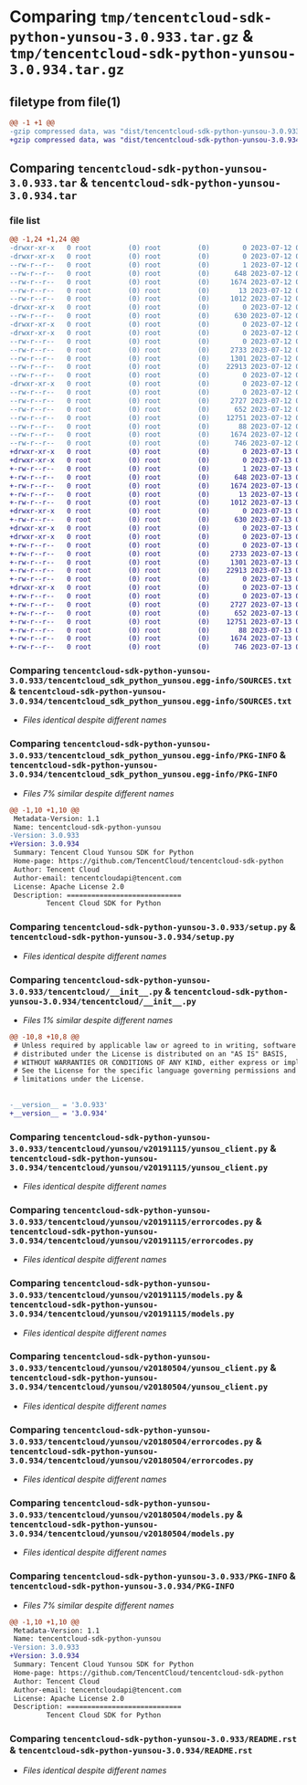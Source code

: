 # Comparing `tmp/tencentcloud-sdk-python-yunsou-3.0.933.tar.gz` & `tmp/tencentcloud-sdk-python-yunsou-3.0.934.tar.gz`

## filetype from file(1)

```diff
@@ -1 +1 @@
-gzip compressed data, was "dist/tencentcloud-sdk-python-yunsou-3.0.933.tar", last modified: Wed Jul 12 00:46:43 2023, max compression
+gzip compressed data, was "dist/tencentcloud-sdk-python-yunsou-3.0.934.tar", last modified: Thu Jul 13 00:39:03 2023, max compression
```

## Comparing `tencentcloud-sdk-python-yunsou-3.0.933.tar` & `tencentcloud-sdk-python-yunsou-3.0.934.tar`

### file list

```diff
@@ -1,24 +1,24 @@
-drwxr-xr-x   0 root         (0) root         (0)        0 2023-07-12 00:46:43.000000 tencentcloud-sdk-python-yunsou-3.0.933/
-drwxr-xr-x   0 root         (0) root         (0)        0 2023-07-12 00:46:43.000000 tencentcloud-sdk-python-yunsou-3.0.933/tencentcloud_sdk_python_yunsou.egg-info/
--rw-r--r--   0 root         (0) root         (0)        1 2023-07-12 00:46:43.000000 tencentcloud-sdk-python-yunsou-3.0.933/tencentcloud_sdk_python_yunsou.egg-info/dependency_links.txt
--rw-r--r--   0 root         (0) root         (0)      648 2023-07-12 00:46:43.000000 tencentcloud-sdk-python-yunsou-3.0.933/tencentcloud_sdk_python_yunsou.egg-info/SOURCES.txt
--rw-r--r--   0 root         (0) root         (0)     1674 2023-07-12 00:46:43.000000 tencentcloud-sdk-python-yunsou-3.0.933/tencentcloud_sdk_python_yunsou.egg-info/PKG-INFO
--rw-r--r--   0 root         (0) root         (0)       13 2023-07-12 00:46:43.000000 tencentcloud-sdk-python-yunsou-3.0.933/tencentcloud_sdk_python_yunsou.egg-info/top_level.txt
--rw-r--r--   0 root         (0) root         (0)     1012 2023-07-12 00:46:43.000000 tencentcloud-sdk-python-yunsou-3.0.933/setup.py
-drwxr-xr-x   0 root         (0) root         (0)        0 2023-07-12 00:46:43.000000 tencentcloud-sdk-python-yunsou-3.0.933/tencentcloud/
--rw-r--r--   0 root         (0) root         (0)      630 2023-07-12 00:46:43.000000 tencentcloud-sdk-python-yunsou-3.0.933/tencentcloud/__init__.py
-drwxr-xr-x   0 root         (0) root         (0)        0 2023-07-12 00:46:43.000000 tencentcloud-sdk-python-yunsou-3.0.933/tencentcloud/yunsou/
-drwxr-xr-x   0 root         (0) root         (0)        0 2023-07-12 00:46:43.000000 tencentcloud-sdk-python-yunsou-3.0.933/tencentcloud/yunsou/v20191115/
--rw-r--r--   0 root         (0) root         (0)        0 2023-07-12 00:46:43.000000 tencentcloud-sdk-python-yunsou-3.0.933/tencentcloud/yunsou/v20191115/__init__.py
--rw-r--r--   0 root         (0) root         (0)     2733 2023-07-12 00:46:43.000000 tencentcloud-sdk-python-yunsou-3.0.933/tencentcloud/yunsou/v20191115/yunsou_client.py
--rw-r--r--   0 root         (0) root         (0)     1301 2023-07-12 00:46:43.000000 tencentcloud-sdk-python-yunsou-3.0.933/tencentcloud/yunsou/v20191115/errorcodes.py
--rw-r--r--   0 root         (0) root         (0)    22913 2023-07-12 00:46:43.000000 tencentcloud-sdk-python-yunsou-3.0.933/tencentcloud/yunsou/v20191115/models.py
--rw-r--r--   0 root         (0) root         (0)        0 2023-07-12 00:46:43.000000 tencentcloud-sdk-python-yunsou-3.0.933/tencentcloud/yunsou/__init__.py
-drwxr-xr-x   0 root         (0) root         (0)        0 2023-07-12 00:46:43.000000 tencentcloud-sdk-python-yunsou-3.0.933/tencentcloud/yunsou/v20180504/
--rw-r--r--   0 root         (0) root         (0)        0 2023-07-12 00:46:43.000000 tencentcloud-sdk-python-yunsou-3.0.933/tencentcloud/yunsou/v20180504/__init__.py
--rw-r--r--   0 root         (0) root         (0)     2727 2023-07-12 00:46:43.000000 tencentcloud-sdk-python-yunsou-3.0.933/tencentcloud/yunsou/v20180504/yunsou_client.py
--rw-r--r--   0 root         (0) root         (0)      652 2023-07-12 00:46:43.000000 tencentcloud-sdk-python-yunsou-3.0.933/tencentcloud/yunsou/v20180504/errorcodes.py
--rw-r--r--   0 root         (0) root         (0)    12751 2023-07-12 00:46:43.000000 tencentcloud-sdk-python-yunsou-3.0.933/tencentcloud/yunsou/v20180504/models.py
--rw-r--r--   0 root         (0) root         (0)       88 2023-07-12 00:46:43.000000 tencentcloud-sdk-python-yunsou-3.0.933/setup.cfg
--rw-r--r--   0 root         (0) root         (0)     1674 2023-07-12 00:46:43.000000 tencentcloud-sdk-python-yunsou-3.0.933/PKG-INFO
--rw-r--r--   0 root         (0) root         (0)      746 2023-07-12 00:46:43.000000 tencentcloud-sdk-python-yunsou-3.0.933/README.rst
+drwxr-xr-x   0 root         (0) root         (0)        0 2023-07-13 00:39:03.000000 tencentcloud-sdk-python-yunsou-3.0.934/
+drwxr-xr-x   0 root         (0) root         (0)        0 2023-07-13 00:39:03.000000 tencentcloud-sdk-python-yunsou-3.0.934/tencentcloud_sdk_python_yunsou.egg-info/
+-rw-r--r--   0 root         (0) root         (0)        1 2023-07-13 00:39:03.000000 tencentcloud-sdk-python-yunsou-3.0.934/tencentcloud_sdk_python_yunsou.egg-info/dependency_links.txt
+-rw-r--r--   0 root         (0) root         (0)      648 2023-07-13 00:39:03.000000 tencentcloud-sdk-python-yunsou-3.0.934/tencentcloud_sdk_python_yunsou.egg-info/SOURCES.txt
+-rw-r--r--   0 root         (0) root         (0)     1674 2023-07-13 00:39:03.000000 tencentcloud-sdk-python-yunsou-3.0.934/tencentcloud_sdk_python_yunsou.egg-info/PKG-INFO
+-rw-r--r--   0 root         (0) root         (0)       13 2023-07-13 00:39:03.000000 tencentcloud-sdk-python-yunsou-3.0.934/tencentcloud_sdk_python_yunsou.egg-info/top_level.txt
+-rw-r--r--   0 root         (0) root         (0)     1012 2023-07-13 00:39:03.000000 tencentcloud-sdk-python-yunsou-3.0.934/setup.py
+drwxr-xr-x   0 root         (0) root         (0)        0 2023-07-13 00:39:03.000000 tencentcloud-sdk-python-yunsou-3.0.934/tencentcloud/
+-rw-r--r--   0 root         (0) root         (0)      630 2023-07-13 00:39:03.000000 tencentcloud-sdk-python-yunsou-3.0.934/tencentcloud/__init__.py
+drwxr-xr-x   0 root         (0) root         (0)        0 2023-07-13 00:39:03.000000 tencentcloud-sdk-python-yunsou-3.0.934/tencentcloud/yunsou/
+drwxr-xr-x   0 root         (0) root         (0)        0 2023-07-13 00:39:03.000000 tencentcloud-sdk-python-yunsou-3.0.934/tencentcloud/yunsou/v20191115/
+-rw-r--r--   0 root         (0) root         (0)        0 2023-07-13 00:39:03.000000 tencentcloud-sdk-python-yunsou-3.0.934/tencentcloud/yunsou/v20191115/__init__.py
+-rw-r--r--   0 root         (0) root         (0)     2733 2023-07-13 00:39:03.000000 tencentcloud-sdk-python-yunsou-3.0.934/tencentcloud/yunsou/v20191115/yunsou_client.py
+-rw-r--r--   0 root         (0) root         (0)     1301 2023-07-13 00:39:03.000000 tencentcloud-sdk-python-yunsou-3.0.934/tencentcloud/yunsou/v20191115/errorcodes.py
+-rw-r--r--   0 root         (0) root         (0)    22913 2023-07-13 00:39:03.000000 tencentcloud-sdk-python-yunsou-3.0.934/tencentcloud/yunsou/v20191115/models.py
+-rw-r--r--   0 root         (0) root         (0)        0 2023-07-13 00:39:03.000000 tencentcloud-sdk-python-yunsou-3.0.934/tencentcloud/yunsou/__init__.py
+drwxr-xr-x   0 root         (0) root         (0)        0 2023-07-13 00:39:03.000000 tencentcloud-sdk-python-yunsou-3.0.934/tencentcloud/yunsou/v20180504/
+-rw-r--r--   0 root         (0) root         (0)        0 2023-07-13 00:39:03.000000 tencentcloud-sdk-python-yunsou-3.0.934/tencentcloud/yunsou/v20180504/__init__.py
+-rw-r--r--   0 root         (0) root         (0)     2727 2023-07-13 00:39:03.000000 tencentcloud-sdk-python-yunsou-3.0.934/tencentcloud/yunsou/v20180504/yunsou_client.py
+-rw-r--r--   0 root         (0) root         (0)      652 2023-07-13 00:39:03.000000 tencentcloud-sdk-python-yunsou-3.0.934/tencentcloud/yunsou/v20180504/errorcodes.py
+-rw-r--r--   0 root         (0) root         (0)    12751 2023-07-13 00:39:03.000000 tencentcloud-sdk-python-yunsou-3.0.934/tencentcloud/yunsou/v20180504/models.py
+-rw-r--r--   0 root         (0) root         (0)       88 2023-07-13 00:39:03.000000 tencentcloud-sdk-python-yunsou-3.0.934/setup.cfg
+-rw-r--r--   0 root         (0) root         (0)     1674 2023-07-13 00:39:03.000000 tencentcloud-sdk-python-yunsou-3.0.934/PKG-INFO
+-rw-r--r--   0 root         (0) root         (0)      746 2023-07-13 00:39:03.000000 tencentcloud-sdk-python-yunsou-3.0.934/README.rst
```

### Comparing `tencentcloud-sdk-python-yunsou-3.0.933/tencentcloud_sdk_python_yunsou.egg-info/SOURCES.txt` & `tencentcloud-sdk-python-yunsou-3.0.934/tencentcloud_sdk_python_yunsou.egg-info/SOURCES.txt`

 * *Files identical despite different names*

### Comparing `tencentcloud-sdk-python-yunsou-3.0.933/tencentcloud_sdk_python_yunsou.egg-info/PKG-INFO` & `tencentcloud-sdk-python-yunsou-3.0.934/tencentcloud_sdk_python_yunsou.egg-info/PKG-INFO`

 * *Files 7% similar despite different names*

```diff
@@ -1,10 +1,10 @@
 Metadata-Version: 1.1
 Name: tencentcloud-sdk-python-yunsou
-Version: 3.0.933
+Version: 3.0.934
 Summary: Tencent Cloud Yunsou SDK for Python
 Home-page: https://github.com/TencentCloud/tencentcloud-sdk-python
 Author: Tencent Cloud
 Author-email: tencentcloudapi@tencent.com
 License: Apache License 2.0
 Description: ============================
         Tencent Cloud SDK for Python
```

### Comparing `tencentcloud-sdk-python-yunsou-3.0.933/setup.py` & `tencentcloud-sdk-python-yunsou-3.0.934/setup.py`

 * *Files identical despite different names*

### Comparing `tencentcloud-sdk-python-yunsou-3.0.933/tencentcloud/__init__.py` & `tencentcloud-sdk-python-yunsou-3.0.934/tencentcloud/__init__.py`

 * *Files 1% similar despite different names*

```diff
@@ -10,8 +10,8 @@
 # Unless required by applicable law or agreed to in writing, software
 # distributed under the License is distributed on an "AS IS" BASIS,
 # WITHOUT WARRANTIES OR CONDITIONS OF ANY KIND, either express or implied.
 # See the License for the specific language governing permissions and
 # limitations under the License.
 
 
-__version__ = '3.0.933'
+__version__ = '3.0.934'
```

### Comparing `tencentcloud-sdk-python-yunsou-3.0.933/tencentcloud/yunsou/v20191115/yunsou_client.py` & `tencentcloud-sdk-python-yunsou-3.0.934/tencentcloud/yunsou/v20191115/yunsou_client.py`

 * *Files identical despite different names*

### Comparing `tencentcloud-sdk-python-yunsou-3.0.933/tencentcloud/yunsou/v20191115/errorcodes.py` & `tencentcloud-sdk-python-yunsou-3.0.934/tencentcloud/yunsou/v20191115/errorcodes.py`

 * *Files identical despite different names*

### Comparing `tencentcloud-sdk-python-yunsou-3.0.933/tencentcloud/yunsou/v20191115/models.py` & `tencentcloud-sdk-python-yunsou-3.0.934/tencentcloud/yunsou/v20191115/models.py`

 * *Files identical despite different names*

### Comparing `tencentcloud-sdk-python-yunsou-3.0.933/tencentcloud/yunsou/v20180504/yunsou_client.py` & `tencentcloud-sdk-python-yunsou-3.0.934/tencentcloud/yunsou/v20180504/yunsou_client.py`

 * *Files identical despite different names*

### Comparing `tencentcloud-sdk-python-yunsou-3.0.933/tencentcloud/yunsou/v20180504/errorcodes.py` & `tencentcloud-sdk-python-yunsou-3.0.934/tencentcloud/yunsou/v20180504/errorcodes.py`

 * *Files identical despite different names*

### Comparing `tencentcloud-sdk-python-yunsou-3.0.933/tencentcloud/yunsou/v20180504/models.py` & `tencentcloud-sdk-python-yunsou-3.0.934/tencentcloud/yunsou/v20180504/models.py`

 * *Files identical despite different names*

### Comparing `tencentcloud-sdk-python-yunsou-3.0.933/PKG-INFO` & `tencentcloud-sdk-python-yunsou-3.0.934/PKG-INFO`

 * *Files 7% similar despite different names*

```diff
@@ -1,10 +1,10 @@
 Metadata-Version: 1.1
 Name: tencentcloud-sdk-python-yunsou
-Version: 3.0.933
+Version: 3.0.934
 Summary: Tencent Cloud Yunsou SDK for Python
 Home-page: https://github.com/TencentCloud/tencentcloud-sdk-python
 Author: Tencent Cloud
 Author-email: tencentcloudapi@tencent.com
 License: Apache License 2.0
 Description: ============================
         Tencent Cloud SDK for Python
```

### Comparing `tencentcloud-sdk-python-yunsou-3.0.933/README.rst` & `tencentcloud-sdk-python-yunsou-3.0.934/README.rst`

 * *Files identical despite different names*

